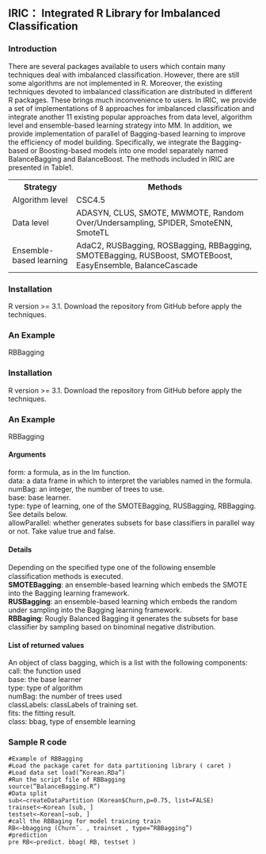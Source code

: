 ## IRIC： Integrated R Library for Imbalanced Classification
### Introduction
   There are several packages available to users which contain many techniques deal with imbalanced classification. However, there are still some algorithms are not implemented in R. Moreover, the existing techniques devoted to imbalanced classification are distributed in different R packages. These brings much inconvenience to users. In IRIC, we provide a set of implementations of 8 approaches for imbalanced classification and integrate another 11 existing popular approaches from data level, algorithm level and ensemble-based learning strategy into MM. In addition, we provide implementation of parallel of Bagging-based learning to improve the efficiency of model building. Specifically, we integrate the Bagging-based or Boosting-based models into one model separately named BalanceBagging and BalanceBoost. The methods included in IRIC are presented in Table1.
   <table>
    <tr>
    <th>Strategy</th>
    <th>Methods</th>
    </tr>
    <tr>
    <td> Algorithm level </td>
    <td>CSC4.5</td>
    </tr>
    <tr>
      <td> Data level </td>
       <td> ADASYN, CLUS, SMOTE, MWMOTE, Random Over/Undersampling, SPIDER, SmoteENN, SmoteTL </td>
       </tr>
   <tr>
      <td> Ensemble-based learning </td>
      <td> AdaC2, RUSBagging, ROSBagging, RBBagging, SMOTEBagging, RUSBoost, SMOTEBoost, EasyEnsemble, BalanceCascade</td>
      </tr>
   </table>
   
### Installation
R version >= 3.1. Download the repository from GitHub before apply the techniques.
### An Example
RBBagging
### Installation
R version >= 3.1. Download the repository from GitHub before apply the techniques.
### An Example
RBBagging
#### Arguments
form: a formula, as in the lm function.  
data: a data frame in which to interpret the variables named in the formula.  
numBag: an integer, the number of trees to use.  
base: base learner.  
type: type of learning, one of the SMOTEBagging, RUSBagging, RBBagging. See details below.  
allowParallel: whether generates subsets for base classifiers in parallel way or not. Take value true and false.  
#### Details
Depending on the speciﬁed type one of the following ensemble classification methods is executed.  
**SMOTEBagging**: an ensemble-based learning which embeds the SMOTE into the Bagging learning framework.  
**RUSBagging**: an ensemble-based learning which embeds the random under sampling into the Bagging learning framework.  
**RBBaging**: Rougly Balanced Bagging it generates the subsets for base classifier by sampling based on binominal negative distribution.
#### List of returned values
An object of class bagging, which is a list with the following components:  
  call: the function used  
  base: the base learner  
  type: type of algorithm  
  numBag: the number of trees used   
  classLabels: classLabels of training set.  
  fits: the fitting result.  
  class: bbag, type of ensemble learning  
### Sample R code
```
#Example of RBBagging 
#Load the package caret for data partitioning library ( caret ) 
#Load data set load(”Korean.RDa”) 
#Run the script file of RBBagging 
source(”BalanceBagging.R”)
#Data split
sub<−createDataPartition (Korean$Churn,p=0.75, list=FALSE) 
trainset<−Korean [sub, ] 
testset<−Korean[−sub, ] 
#call the RBBaging for model training train 
RB<−bbagging (Churn˜. , trainset , type=”RBBagging”)
#prediction
pre RB<−predict. bbag( RB, testset )
```


